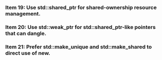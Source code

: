### **Item 19: Use std::shared_ptr for shared-ownership resource management.**

### **Item 20: Use std::weak_ptr for std::shared_ptr-like pointers that can dangle.**

### **Item 21: Prefer std::make_unique and std::make_shared to direct use of new.**